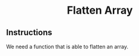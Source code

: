 <h1 align="middle"> Flatten Array </h1>

## Instructions

We need a function that is able to flatten an array.
